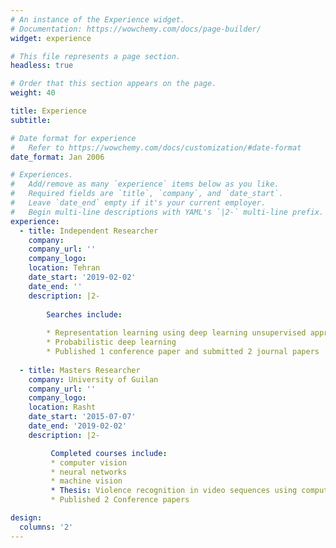 ```yaml
---
# An instance of the Experience widget.
# Documentation: https://wowchemy.com/docs/page-builder/
widget: experience

# This file represents a page section.
headless: true

# Order that this section appears on the page.
weight: 40

title: Experience
subtitle:

# Date format for experience
#   Refer to https://wowchemy.com/docs/customization/#date-format
date_format: Jan 2006

# Experiences.
#   Add/remove as many `experience` items below as you like.
#   Required fields are `title`, `company`, and `date_start`.
#   Leave `date_end` empty if it's your current employer.
#   Begin multi-line descriptions with YAML's `|2-` multi-line prefix.
experience:
  - title: Independent Researcher
    company: 
    company_url: ''
    company_logo: 
    location: Tehran
    date_start: '2019-02-02'
    date_end: ''
    description: |2-
        
        Searches include:
        
        * Representation learning using deep learning unsupervised approaches
        * Probabilistic deep learning
        * Published 1 conference paper and submitted 2 journal papers
        
  - title: Masters Researcher
    company: University of Guilan
    company_url: ''
    company_logo:
    location: Rasht
    date_start: '2015-07-07'
    date_end: '2019-02-02'
    description: |2-

         Completed courses include:
         * computer vision 
         * neural networks
         * machine vision
         * Thesis: Violence recognition in video sequences using computer vision techniques
         * Published 2 Conference papers

design:
  columns: '2'
---
```

